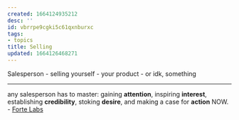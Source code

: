 ```yaml
---
created: 1664124935212
desc: ''
id: vbrrpe9cgki5c61qxnburxc
tags:
- topics
title: Selling
updated: 1664126468271
---
```

   
Salesperson - selling yourself - your product - or idk, something   
   
   
---   
   
any salesperson has to master: gaining **attention**, inspiring **interest**, establishing **credibility**, stoking **desire**, and making a case for **action** NOW. - [Forte Labs](https://fortelabs.com/blog/progressive-summarization-a-practical-technique-for-designing-discoverable-notes/)